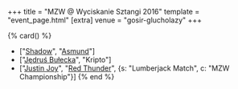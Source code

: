 +++
title = "MZW @ Wyciskanie Sztangi 2016"
template = "event_page.html"
[extra]
venue = "gosir-glucholazy"
+++

{% card() %}
- ["[Shadow](@/w/shadow.md)", "[Asmund](@/w/asmund.md)"]
- ["[Jędruś Bułecka](@/w/jedrus-bulecka.md)", "Kripto"]
- ["[Justin Joy](@/w/justin-joy.md)", "[Red Thunder](@/w/red-thunder.md)", {s: "Lumberjack
      Match", c: "MZW Championship"}]
{% end %}

